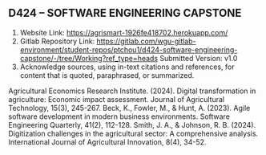 

## D424 – SOFTWARE ENGINEERING CAPSTONE
1. Website Link: https://agrismart-1926fe418702.herokuapp.com/
2. Gitlab Repository Link: https://gitlab.com/wgu-gitlab-environment/student-repos/ptchou1/d424-software-engineering-capstone/-/tree/Working?ref_type=heads
Submitted Version: v1.0
3. Acknowledge sources, using in-text citations and references, for content that is quoted, paraphrased, or summarized.

Agricultural Economics Research Institute. (2024). Digital transformation in agriculture: Economic impact assessment. Journal of Agricultural Technology, 15(3), 245-267.
Beck, K., Fowler, M., & Hunt, A. (2023). Agile software development in modern business environments. Software Engineering Quarterly, 41(2), 112-128.
Smith, J. A., & Johnson, R. B. (2024). Digitization challenges in the agricultural sector: A comprehensive analysis. International Journal of Agricultural Innovation, 8(4), 34-52.




